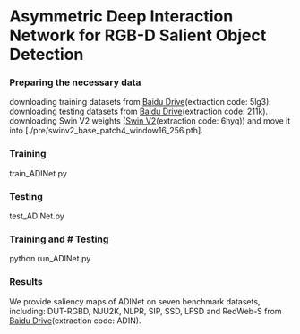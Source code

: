 # Asymmetric Deep Interaction Network for RGB-D Salient Object Detection


### Preparing the necessary data
downloading training datasets from [Baidu Drive](https://pan.baidu.com/s/13MLjRuF5JpRGxJwm8qU0xQ)(extraction code: 5lg3).\
downloading testing datasets from [Baidu Drive](https://pan.baidu.com/s/1uERpDsb9GIvCACOoCXeJSg)(extraction code: 211k).
downloading Swin V2 weights ([Swin V2](https://pan.baidu.com/s/1_zZIHiBFOHXZ-F-cJohKTQ)(extraction code: 6hyq)) and move it into [./pre/swinv2_base_patch4_window16_256.pth].


### Training
train_ADINet.py

### Testing
test_ADINet.py

### Training and # Testing
python run_ADINet.py

### Results
We provide saliency maps of ADINet on seven benchmark datasets, including: DUT-RGBD, NJU2K, NLPR, SIP, SSD, LFSD and RedWeb-S from [Baidu Drive](https://pan.baidu.com/s/1c9bv4PbEm_IghfCjF_Y-pw)(extraction code: ADIN).





